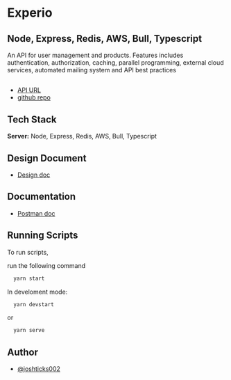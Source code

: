 # Experio

## Node, Express, Redis, AWS, Bull, Typescript

An API for user management and products. Features includes authentication, authorization, caching, parallel programming, external cloud services, automated mailing system and API best practices

##

- [API URL](https://experio-ecomm.up.railway.app)
- [github repo](https://github.com/joshticks002/experio-ecomm)

## Tech Stack

**Server:** Node, Express, Redis, AWS, Bull, Typescript

## Design Document

- [Design doc](https://docs.google.com/document/d/1RPHjFkGf_xxZFRYYhdpyloddL7rjcUq3UKOCBg2AP9I/edit?usp=sharing)

## Documentation

- [Postman doc](https://documenter.getpostman.com/view/22824554/2s8ZDSb4gM)

## Running Scripts

To run scripts,

run the following command

```bash
  yarn start
```

In develoment mode:

```bash
  yarn devstart
```

or

```bash
  yarn serve
```

## Author

- [@joshticks002](https://www.github.com/joshticks002)
